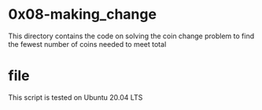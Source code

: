 # 0x08-making_change

This directory contains the code on solving the coin change problem to find the fewest number of coins needed to meet total

# file

This script is tested on Ubuntu 20.04 LTS
